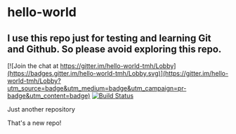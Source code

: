 # hello-world

## I use this repo just for testing and learning Git and Github. So please avoid exploring this repo.

[![Join the chat at https://gitter.im/hello-world-tmh/Lobby](https://badges.gitter.im/hello-world-tmh/Lobby.svg)](https://gitter.im/hello-world-tmh/Lobby?utm_source=badge&utm_medium=badge&utm_campaign=pr-badge&utm_content=badge) [![Build Status](https://travis-ci.org/tarequemdhanif/hello-world.svg?branch=master)](https://travis-ci.org/tarequemdhanif/hello-world)


Just another repository

That's a new repo!
